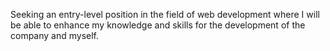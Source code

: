 Seeking an entry-level position in the field of web development where I will be able to enhance my knowledge and skills for the development of the company and myself.
